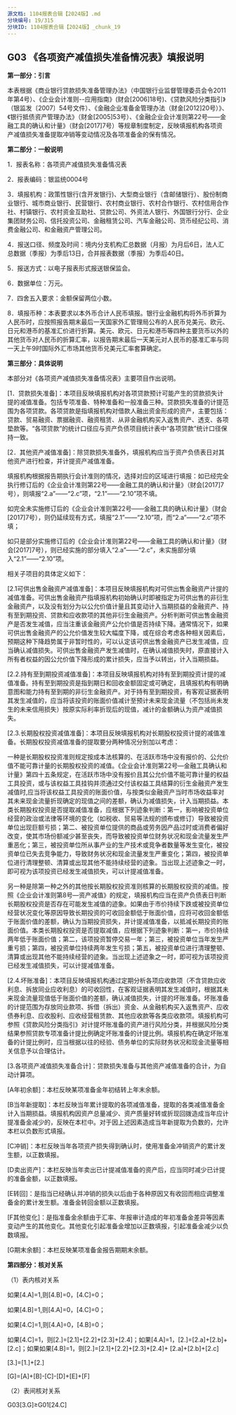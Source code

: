 ```yaml
---
源文档: 1104报表合辑【2024版】.md
分块编号: 19/315
分块ID: 1104报表合辑【2024版】_chunk_19
---
```


## G03 《各项资产减值损失准备情况表》填报说明

**第一部分：引言**

本表根据《商业银行贷款损失准备管理办法》（中国银行业监督管理委员会令2011年第4号）、《企业会计准则--应用指南》(财会[2006]18号)、《贷款风险分类指引》（银监发〔2007〕54号文件）、《金融企业准备金管理办法（财金[2012]20号）》、《银行抵债资产管理办法》（财金[2005]53号）、《金融企业会计准则第22号——金融工具的确认和计量》（财会[2017]7号）等规章制度制定，反映填报机构各项资产减值损失准备提取冲销等变动情况及各项准备金的保有情况。

**第二部分：一般说明**

1．报表名称：各项资产减值损失准备情况表

2．报表编码：银监统0004号

3．填报机构：政策性银行(含开发银行)、大型商业银行（含邮储银行）、股份制商业银行、城市商业银行、民营银行、农村商业银行、农村合作银行、农村信用合作社、村镇银行、农村资金互助社、贷款公司、外资法人银行、外国银行分行、企业集团财务公司、信托投资公司、金融租赁公司、汽车金融公司、货币经纪公司、消费金融公司、和金融资产管理公司。

4．报送口径、频度及时间：境内分支机构汇总数据（月报）为月后6日，法人汇总数据（季报）为季后13日，合并报表数据（季报）为季后40日。

5．报送方式：以电子报表形式报送银保监会。

6．数据单位：万元。

7．四舍五入要求：金额保留两位小数。

8．填报币种：本表要求以本外币合计人民币填报。银行业金融机构将外币折算为人民币时，应按照报告期末最后一天国家外汇管理局公布的人民币兑美元、欧元、日元和港币的基准汇价进行折算。美元、欧元、日元和港币等四种主要货币以外的其他货币对人民币的折算汇率，以报告期末最后一天美元对人民币的基准汇率与同一天上午9时国际外汇市场其他货币兑美元汇率套算确定。

**第三部分：具体说明**

本部分对《各项资产减值损失准备情况表》主要项目作出说明。

[1．贷款损失准备]：本项目反映填报机构对各项贷款预计可能产生的贷款损失计提的减值准备。包括专项准备、特种准备和一般准备三种。贷款损失准备的计提范围为各项贷款。各项贷款是指填报机构对借款人融出资金形成的资产，主要包括：贷款、贸易融资、票据融资、融资租赁、从非金融机构买入返售资产、透支、各项垫款等。“各项贷款”的统计口径应与资产负债项目统计表中“各项贷款”统计口径保持一致。

[2．其他资产减值准备]：除贷款损失准备外，填报机构应当于资产负债表日对其他资产进行检查，并计提资产减值准备。

填报机构根据报告期执行会计准则的情况，选择对应的区域进行填报：如已经完全执行修订后的《企业会计准则第22号——金融工具的确认和计量》（财会[2017]7号），则填报“2.a”——“2.c”项，“2.1”——“2.10”项不填。

如完全未实施修订后的《企业会计准则第22号——金融工具的确认和计量》（财会[2017]7号），则仍延续现有方式，填报“2.1”——“2.10”项，而“2.a”——“2.c”项不填；

如只是部分实施修订后的《企业会计准则第22号——金融工具的确认和计量》（财会[2017]7号），则已经实施的部分填入“2.a”——“2.c”，未实施部分填入“2.1”——“2.10”项。

相关子项目的具体定义如下：

[2.1可供出售金融资产减值准备]：本项目反映填报机构对可供出售金融资产计提的减值准备。可供出售金融资产指填报机构初始确认时即被指定为可供出售的非衍生金融资产，以及没有划分为以公允价值计量且其变动计入当期损益的金融资产、持有至到期投资、贷款和应收款项的其他非衍生金融资产。分析判断可供出售金融资产是否发生减值，应当注重该金融资产公允价值是否持续下降。通常情况下，如果可供出售金融资产的公允价值发生较大幅度下降，或在综合考虑各种相关因素后，预期这种下降趋势属于非暂时性的，可以认定该可供出售金融资产已发生减值，应当确认减值损失。可供出售金融资产发生减值时，在确认减值损失时，原直接计入所有者权益的因公允价值下降形成的累计损失，应当予以转出，计入当期损益。

[2.2.持有至到期投资减值准备]：本项目反映填报机构对持有至到期投资计提的减值准备。持有至到期投资是指到期日和回收金额固定或可确定，且填报机构有明确意图和能力持有至到期的非衍生金融资产。对于持有至到期投资，有客观证据表明其发生减值的，应当将该投资的账面价值减计至预计未来现金流量（不包括尚未发生的未来信用损失）按原实际利率折现后的现值，减计的金额确认为资产减值损失。

[2.3.长期股权投资减值准备]：本项目反映填报机构对长期股权投资计提的减值准备。长期股权投资减值准备的提取要分两种情况分别加以考虑：

一种是长期股权投资准则规定按成本法核算的、在活跃市场中没有报价的、公允价值不能可靠计量的长期股权投资的减值。《企业会计准则第22号—金融工具确认和计量》第四十五条规定，在活跃市场中没有报价且其公允价值不能可靠计量的权益工具投资，或与该权益工具挂钩并须通过交付该权益工具结算的衍生金融资产发生减值时,应当将该权益工具投资的账面价值，与按类似金融资产当时市场收益率对其未来现金流量折现确定的现值之间的差额，确认为减值损失，计入当期损益。本类长期股权投资是否提取减值准备，应根据下列迹象判断：第一，影响被投资单位经营的政治或法律等环境的变化（如税收、贸易等法规的颁布或修订）导致被投资单位出现巨额亏损；第二、被投资单位提供的商品或劳务因产品过时或消费者偏好改变，使其市场份额减少甚至丧失，而导致被投资单位财务状况和现金流量发生严重恶化；第三，被投资单位所从事产业的生产技术或竞争者数量等发生变化，被投资单位已失去竞争能力，导致财务状况和现金流量发生严重变化；第四，被投资单位进行清理整顿、清算或出现其他不能持续经营的迹象。当出现上述迹象之一时，即可视为该项投资已经发生减值损失，可以计提减值准备。

另一种是除第一种之外的其他按长期股权投资准则核算的长期股权投资的减值。按照《企业会计准则第8号—资产减值》的规定，填报机构应当在资产负债表日判断长期股权投资是否存在可能发生减值的迹象。如果由于市价持续下跌或被投资单位经营状况变化等原因导致长期投资的可收回金额低于账面价值，应将可收回金额低于账面价值的差额，确认为当期投资损失，并计提减值准备，以抵减长期投资的账面价值。本类长期股权投资是否提取减值，应根据下列迹象判断：第一，市价持续两年低于账面价值；第二，该项投资暂停交易一年；第三，被投资单位当年发生严重亏损；第四，被投资单位持续两年发生亏损；第五，被投资单位进行清理整顿、清算或出现其他不能持续经营的迹象。当出现上述迹象之一时，即可视为该项投资已经发生减值损失，可以计提减值准备。

[2.4.坏账准备]：本项目反映填报机构通过定期分析各项应收款项（不含贷款应收利息、拆放同业应收利息）的可收回性，在客观证据表明其发生减值时，根据其未来现金流量现值低于账面价值的差额，确认减值损失，计提的坏账准备。坏账准备的计提范围为存放同业款项、拆借（拆出）资金、从金融机构买入返售资产、应收债券利息、应收股利、应收经营租赁款、其他应收款等各类应收款项。填报机构可参照《贷款风险分类指引》对计提坏账准备的资产进行风险分类，并根据风险分类结果参照贷款专项准备计提比例确定坏账准备的计提比例。填报机构在确定坏账准备的计提比例时，应当根据以往的经验、债务单位的实际财务状况和现金流量等相关信息予以合理估计。

[2.a以摊余成本计量金融资产的减值准备]:本项目反映填报机构对分类为以摊余成本法计量的金融资产（贷款除外）所计提的减值准备。

[2.b以公允价值计量且其变动计入其他综合收益金融资产的减值准备]: 本项目反映填报机构对分类为以公允价值计量且其变动计入其他综合收益金融资产（贷款除外）所计提的减值准备。

[2.c其他减值准备]:本项目反映填报机构计提的除2.a和2.b以外的其他资产减值准备。应当涵盖修订后的《企业会计准则第22号——金融工具的确认和计量》（财会[2017]7号）中第四十六条（二）、（三）、（四）所规定的项目。

[3.各项资产减值损失准备合计]：贷款损失准备与其他资产减值准备的合计，为自动计算项。

[4.是否实施新会计准则]:如填报机构已经整体实施修订后的《企业会计准则第22号——金融工具的确认和计量》（财会[2017]7号），在4.A项中填1，在4.B和4.C项中填0；如果完全未实施该标准，则在4.C项中填1，在4.A和4.B项中填0；如果填报机构只是部分实施该标准（比如在并表口径下，母公司实行新标准，而子公司实行旧标准），则在4.B项中填1，在4.A和4.C项中填0。

[A年初余额]：本栏反映某项准备金年初结转上年末余额。

[B当年新提取]：本栏反映当年累计提取的各项减值准备，提取的各类减值准备金计入当期损益。填报机构因资产总量减少、资产质量好转或折现回拨造成当年应计提准备金减少的，反映在本栏中。对于因上述因素造成当年新提取为负数的，允许本栏以负数形式填报。

[C冲销]：本栏反映当年各项资产损失得到确认时，使用准备金冲销资产的累计发生额，以正数填报。

[D卖出资产]：本栏反映当年卖出已计提减值准备的资产后，应当同时减少已计提的准备金额，以正数填报。

[E转回]：是指当已经确认并冲销的损失以后由于各种原因又有收回而相应调整准备金的累计发生额。准备金转回金额以正数填报。

[F其他变化]：是指准备金余额由于汇率、年报审计造成的年初准备金差异等因素变动产生的其他变化。其他变化引起准备金增加以正数填报，引起准备金减少以负数填报。

[G期末余额]：本栏反映某项准备金报告期期末余额。

**第四部分：核对关系**

（1）表内核对关系

如果[4.A]=1,则[4.B]=0，[4.C]=0；

如果[4.B]=1,则[4.A]=0，[4.C]=0；

如果[4.C]=1,则[4.A]=0，[4.B]=0；

如果[4.C]=1，则[2.]=[2.1]+[2.2]+[2.3]+[2.4]；如果[4.A]=1，[2.]=[2.a]+[2.b]+[2.c]；如果如果[4.B]=1，则[2.]=[2.1]+[2.2]+[2.3]+[2.4]+ [2.a]+[2.b]+[2.c]

[3.]=[1.]+[2.]

[G]=[A]+[B]-[C]-[D]+[E]+[F]

（2）表间核对关系

G03[3.G]≥G01[24.C]

